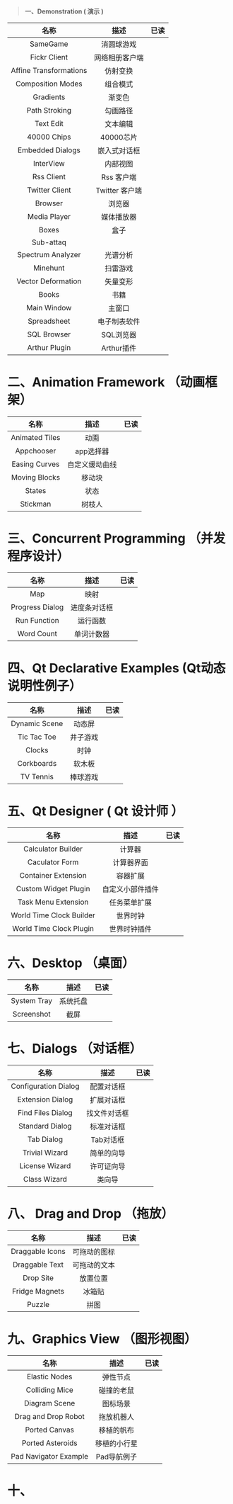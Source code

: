 ﻿﻿﻿﻿﻿﻿﻿﻿﻿﻿﻿﻿﻿﻿﻿﻿﻿﻿﻿﻿﻿﻿﻿﻿﻿﻿> **一、Demonstration ( 演示 )**名称                             | 描述                              | 已读:-:                                  | :-:                                  | :-: SameGame                   | 消圆球游戏                  |Fickr Client                    | 网络相册客户端          |Affine Transformations | 仿射变换                     |Composition Modes     | 组合模式                     |Gradients                      | 渐变色                         |Path Stroking                | 勾画路径                     |Text Edit                        | 文本编辑                     |40000 Chips                  | 40000芯片                  |Embedded Dialogs       | 嵌入式对话框              |InterView                      | 内部视图                     |Rss Client                      | Rss 客户端                  |Twitter Client                | Twitter 客户端            |Browser                        | 浏览器                         |Media Player                | 媒体播放器                  |Boxes                            | 盒子                            |Sub-attaq                     |                                     |Spectrum Analyzer       | 光谱分析                     |Minehunt                      | 扫雷游戏                     |Vector Deformation      | 矢量变形                     |Books                            | 书籍                            |Main Window               | 主窗口                         |Spreadsheet                  | 电子制表软件              |SQL Browser                  | SQL浏览器                  |Arthur Plugin                 | Arthur插件                  |# 二、Animation Framework （动画框架）名称 | 描述 | 已读:-: | :-: | :-:Animated Tiles | 动画 |Appchooser | app选择器 |Easing Curves | 自定义缓动曲线 |Moving Blocks | 移动块 |States | 状态 | Stickman | 树枝人 |# 三、Concurrent Programming （并发程序设计）名称 | 描述 | 已读:-: | :-: | :-:Map | 映射 |Progress Dialog | 进度条对话框 |Run Function | 运行函数 |Word Count | 单词计数器 |# 四、Qt Declarative Examples (Qt动态说明性例子）名称 | 描述 | 已读:-: | :-: | :-:Dynamic Scene | 动态屏 |Tic Tac Toe | 井子游戏 |Clocks | 时钟 |Corkboards | 软木板 |TV Tennis | 棒球游戏 |# 五、Qt Designer ( Qt 设计师 ）名称 | 描述 | 已读:-: | :-: | :-:Calculator Builder | 计算器 |Caculator Form | 计算器界面 |Container Extension | 容器扩展 |Custom Widget Plugin | 自定义小部件插件 |Task Menu Extension | 任务菜单扩展 |World Time Clock Builder | 世界时钟 |World Time Clock Plugin | 世界时钟插件 |# 六、Desktop （桌面）名称 | 描述 | 已读:-: | :-: | :-:System Tray | 系统托盘 |Screenshot | 截屏 |# 七、Dialogs （对话框）名称 | 描述 | 已读:-: | :-: | :-:Configuration Dialog | 配置对话框 |Extension Dialog | 扩展对话框 |Find Files Dialog | 找文件对话框 |Standard Dialog | 标准对话框 |Tab Dialog | Tab对话框 |Trivial Wizard | 简单的向导 |License Wizard | 许可证向导 |Class Wizard | 类向导 |# 八、 Drag and Drop （拖放）名称 | 描述 | 已读:-: | :-: | :-:Draggable Icons | 可拖动的图标 |Draggable Text  | 可拖动的文本 |Drop Site | 放置位置 |Fridge Magnets | 冰箱贴 |Puzzle | 拼图 |# 九、Graphics View （图形视图）名称 | 描述 | 已读:-: | :-: | :-:Elastic Nodes | 弹性节点 |Colliding Mice | 碰撞的老鼠 |Diagram Scene | 图标场景 |Drag and Drop Robot | 拖放机器人 |Ported Canvas | 移植的帆布 |Ported Asteroids | 移植的小行星 |Pad Navigator Example | Pad导航例子 |# 十、
